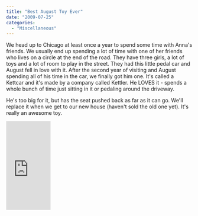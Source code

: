 ```yaml
---
title: "Best August Toy Ever"
date: "2009-07-25"
categories: 
  - "Miscellaneous"
---
```


We head up to Chicago at least once a year to spend some time with Anna's friends. We usually end up spending a lot of time with one of her friends who lives on a circle at the end of the road. They have three girls, a lot of toys and a lot of room to play in the street. They had this little pedal car and August fell in love with it. After the second year of visiting and August spending all of his time in the car, we finally got him one. It's called a Kettcar and it's made by a company called Kettler. He LOVES it - spends a whole bunch of time just sitting in it or pedaling around the driveway.

He's too big for it, but has the seat pushed back as far as it can go. We'll replace it when we get to our new house (haven't sold the old one yet). It's really an awesome toy.

<iframe src="http://rcm.amazon.com/e/cm?lt1=_blank&amp;bc1=000000&amp;IS2=1&amp;bg1=FFFFFF&amp;fc1=000000&amp;lc1=0000FF&amp;t=mcnsof-20&amp;o=1&amp;p=8&amp;l=as1&amp;m=amazon&amp;f=ifr&amp;md=10FE9736YVPPT7A0FBG2&amp;asins=B000N2YL0A" style="width:120px;height:240px;" scrolling="no" marginwidth="0" marginheight="0" frameborder="0"></iframe>
